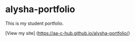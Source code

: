 # alysha-portfolio

This is my student portfolio.

[View my site] (https://aa-c-hub.github.io/alysha-portfolio/)